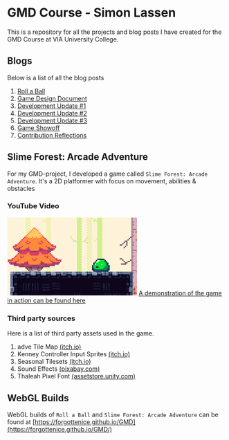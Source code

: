 # GMD Course - Simon Lassen
This is a repository for all the projects and blog posts I have created for the GMD Course at VIA University College.

## Blogs
Below is a list of all the blog posts
1. [Roll a Ball](Blogs/Roll-A-Ball/README.md)
2. [Game Design Document](Blogs/Game%20Design%20Document/README.md)
3. [Development Update #1](Blogs/Development%20Update%201/README.md)
4. [Development Update #2](Blogs/Development%20Update%202/README.md)
5. [Development Update #3](Blogs/Development%20Update%203/README.md)
6. [Game Showoff](Blogs/Game%20Showoff/README.md)
7. [Contribution Reflections](Blogs/Contribution%20Reflections/README.md)

## Slime Forest: Arcade Adventure
For my GMD-project, I developed a game called `Slime Forest: Arcade Adventure`. It's a 2D platformer with focus on movement, abilities & obstacles

### YouTube Video
[![YouTube Demonstration](media/slime-forest-arcade-adventure-thumbnail.png)](https://youtu.be/zEiievuTiGc)
[A demonstration of the game in action can be found here](https://youtu.be/zEiievuTiGc)

### Third party sources
Here is a list of third party assets used in the game.

1. adve Tile Map [(itch.io)](https://egordorichev.itch.io/adve)
2. Kenney Controller Input Sprites [(itch.io)](https://kenney-assets.itch.io/input-prompts-pixel-16)
3. Seasonal Tilesets [(itch.io)](https://grafxkid.itch.io/seasonal-tilesets)
4. Sound Effects [(pixabay.com)](https://pixabay.com/sound-effects/search/8-bit/)
5. Thaleah Pixel Font [(assetstore.unity.com)](https://assetstore.unity.com/packages/2d/fonts/free-pixel-font-thaleah-140059)


## WebGL Builds
WebGL builds of `Roll a Ball` and `Slime Forest: Arcade Adventure` can be found at [https://forgottenice.github.io/GMD](https://forgottenice.github.io/GMD/)
